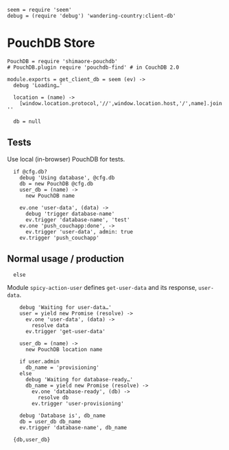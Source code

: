     seem = require 'seem'
    debug = (require 'debug') 'wandering-country:client-db'

PouchDB Store
=============

    PouchDB = require 'shimaore-pouchdb'
    # PouchDB.plugin require 'pouchdb-find' # in CouchDB 2.0

    module.exports = get_client_db = seem (ev) ->
      debug 'Loading…'

      location = (name) ->
        [window.location.protocol,'//',window.location.host,'/',name].join ''

      db = null

Tests
-----

Use local (in-browser) PouchDB for tests.

      if @cfg.db?
        debug 'Using database', @cfg.db
        db = new PouchDB @cfg.db
        user_db = (name) ->
          new PouchDB name

        ev.one 'user-data', (data) ->
          debug 'trigger database-name'
          ev.trigger 'database-name', 'test'
        ev.one 'push_couchapp:done', ->
          ev.trigger 'user-data', admin: true
        ev.trigger 'push_couchapp'

Normal usage / production
-------------------------

      else

Module `spicy-action-user` defines `get-user-data` and its response, `user-data`.

        debug 'Waiting for user-data…'
        user = yield new Promise (resolve) ->
          ev.one 'user-data', (data) ->
            resolve data
          ev.trigger 'get-user-data'

        user_db = (name) ->
          new PouchDB location name

        if user.admin
          db_name = 'provisioning'
        else
          debug 'Waiting for database-ready…'
          db_name = yield new Promise (resolve) ->
            ev.one 'database-ready', (db) ->
              resolve db
            ev.trigger 'user-provisioning'

        debug 'Database is', db_name
        db = user_db db_name
        ev.trigger 'database-name', db_name

      {db,user_db}
